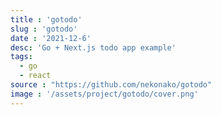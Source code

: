 ```yaml
---
title : 'gotodo'
slug : 'gotodo'
date : '2021-12-6'
desc: 'Go + Next.js todo app example'
tags:
  - go
  - react
source : "https://github.com/nekonako/gotodo"
image : '/assets/project/gotodo/cover.png'
---
```

